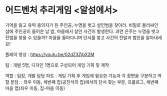 # 어드벤처 추리게임 <알섬에서>

기억을 잃고 유력 용의자가 된 주인공, 누명을 벗고 살인범을 찾아라.
비밀로 둘러싸인 섬에 주인공이 들어온 날 밤, 마을에서 살인 사건이 발생한다.
과연 은주는 누명을 벗고 진범을 찾을 수 있을까?
마을을 돌아다니며 단서를 찾고 사건의 전말과 범인을 알아내세요!

플레이 영상 : https://youtu.be/02dZ3ZjbX2M

<p>팀 : 개발 5명, 디자인 1명으로 구성되어 게임 기획 및 제작</p>
역할 : 팀장, 개발
담당 파트 : 게임 기획 후 게임에 필요한 기능과 각 장면을 구분하고 역할 분담.
          : 좌우 이동, 세번째 집(공진석의 집)에서의 단서 찾는 부분,    
            프롤로그, 세번째 마을 맵(좌우 이동, 집-마을 이동)
